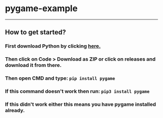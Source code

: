 # pygame-example
---------------------------
## How to get started?

### First download Python by clicking [here.](https://www.python.org/)
### Then click on Code > Download as ZIP or click on releases and download it from there.
### Then open CMD and type: ```pip install pygame```
### If this command doesn't work then run: ```pip3 install pygame```
### If this didn't work either this means you have pygame installed already.
